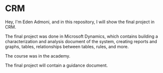 # CRM
Hey, I'm Eden Admoni, and in this repository, I will show the final project in CRM.

The final project was done in Microsoft Dynamics, which contains building a characterization and analysis document of the system, creating reports and graphs, tables, relationships between tables, rules, and more.


The course was in the academy.


The final project will contain a guidance document.
